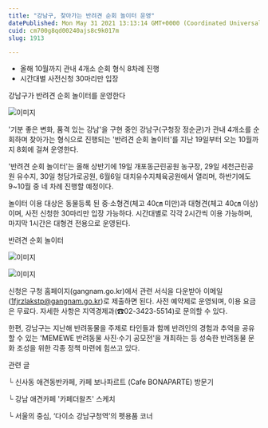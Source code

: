 ```yaml
---
title: "강남구, 찾아가는 반려견 순회 놀이터 운영"
datePublished: Mon May 31 2021 13:13:14 GMT+0000 (Coordinated Universal Time)
cuid: cm700g8qd00240ajs8c9k017m
slug: 1913

---
```



- 올해 10월까지 관내 4개소 순회 형식 8차례 진행
- 시간대별 사전신청 30마리만 입장

강남구가 반려견 순회 놀이터를 운영한다

![이미지](https://cdn.hashnode.com/res/hashnode/image/upload/v1739249835376/358eeb75-6a64-48d3-bd0e-ecda396dffba.jpeg)

'기분 좋은 변화, 품격 있는 강남'을 구현 중인 강남구(구청장 정순균)가 관내 4개소를 순회하며 찾아가는 형식으로 진행되는 '반려견 순회 놀이터'를 지난 19일부터 오는 10월까지 8회에 걸쳐 운영한다.

'반려견 순회 놀이터'는 올해 상반기에 19일 개포동근린공원 농구장, 29일 세천근린공원 유수지, 30일 청담가로공원, 6월6일 대치유수지체육공원에서 열리며, 하반기에도 9~10월 중 네 차례 진행할 예정이다.

놀이터 이용 대상은 동물등록 된 중·소형견(체고 40㎝ 미만)과 대형견(체고 40㎝ 이상)이며, 사전 신청한 30마리만 입장 가능하다. 시간대별로 각각 2시간씩 이용 가능하며, 마지막 1시간은 대형견 전용으로 운영된다.

반려견 순회 놀이터

![이미지](https://cdn.hashnode.com/res/hashnode/image/upload/v1739249839181/71969299-f2d1-446f-9cf2-340f1c3e766a.jpeg)

![이미지](https://cdn.hashnode.com/res/hashnode/image/upload/v1739249842258/501fdce0-7c63-4f4c-8d3a-2fed9d56fd85.jpeg)

신청은 구청 홈페이지(gangnam.go.kr)에서 관련 서식을 다운받아 이메일(1fjrzlakstp@gangnam.go.kr)로 제출하면 된다. 사전 예약제로 운영되며, 이용 요금은 무료다. 자세한 사항은 지역경제과(☎02-3423-5514)로 문의할 수 있다.

한편, 강남구는 지난해 반려동물을 주제로 타인들과 함께 반려인의 경험과 추억을 공유할 수 있는 'MEMEWE 반려동물 사진·수기 공모전'을 개최하는 등 성숙한 반려동물 문화 조성을 위한 각종 정책 마련에 힘쓰고 있다.

관련 글

└ 신사동 애견동반카페, 카페 보나파르트 (Cafe BONAPARTE) 방문기

└ 강남 애견카페 '카페더왈츠' 스케치

└ 서울의 중심, ‘다이소 강남구청역’의 펫용품 코너